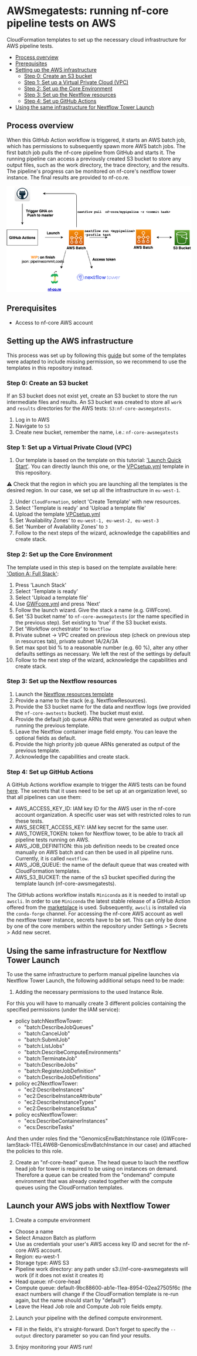 # AWSmegatests: running nf-core pipeline tests on AWS

CloudFormation templates to set up the necessary cloud infrastructure
for AWS pipeline tests.

- [Process overview](#process-overview)
- [Prerequisites](#Prerequisites)
- [Setting up the AWS infrastructure](#setting-up-the-aws-infrastructure)
  - [Step 0: Create an S3 bucket](#step-0:-create-an-s3-bucket)
  - [Step 1: Set up a Virtual Private Cloud (VPC)](#step-1:-set-up-a-virtual-private-cloud-(VPC))
  - [Step 2: Set up the Core Environment](#step-2:-set-up-the-core-environment)
  - [Step 3: Set up the Nextflow resources](#step-3:-set-up-the-nextflow-resources)
  - [Step 4: Set up GitHub Actions](#step-4:-set-up-github-actions)
- [Using the same infrastructure for Nextflow Tower Launch](#using-the-same-infrastructure-for-nextflow-tower-launch)

## Process overview

When this GitHub Action workflow is triggered, it starts an AWS batch job, which has permissions to subsequently spawn more AWS batch jobs.
The first batch job pulls the nf-core pipeline from GitHub and starts it.
The running pipeline can access a previously created S3 bucket to store any output files, such as the work directory, the trace directory, and the results.
The pipeline's progress can be monitored on nf-core's nextflow tower instance. The final results are provided to nf-co.re.

![AWS_megatests](AWS_megatests.png)

## Prerequisites

- Access to nf-core AWS account

## Setting up the AWS infrastructure

This process was set up by following this [guide](https://docs.opendata.aws/genomics-workflows/quick-start/) but some of the templates were adapted to include missing permission, so we recommend to use the templates in this repository instead.

### Step 0: Create an S3 bucket

If an S3 bucket does not exist yet, create an S3 bucket to store the run intermediate files and results. An S3 bucket was created to store all `work` and `results` directories for the AWS tests: `S3:nf-core-awsmegatests`.

1. Log in to AWS
2. Navigate to `S3`
3. Create new bucket, remember the name, i.e.:  `nf-core-awsmegatests`

### Step 1: Set up a Virtual Private Cloud (VPC)

1. Our template is based on the template on this tutorial: ['Launch Quick Start'](https://eu-west-1.console.aws.amazon.com/cloudformation/home?region=eu-west-1#/stacks/create/template?stackName=Quick-Start-VPC&templateURL=https://aws-quickstart.s3.amazonaws.com/quickstart-aws-vpc/templates/aws-vpc.template). You can directly launch this one, or the [VPCsetup.yml](./templates/VPCsetup.yml) template in this repository.

:warning: Check that the region in which you are launching all the templates is the desired region. In our case, we set up all the infrastructure in `eu-west-1`.

2. Under `CloudFormation`, select 'Create Template' with new resources.
3. Select 'Template is ready' and 'Upload a template file'
4. Upload the template [VPCsetup.yml](https://github.com/nf-core/awsmegatests/blob/master/templates/VPCsetup.yml)
5. Set 'Availability Zones' to `eu-west-1, eu-west-2, eu-west-3`
6. Set 'Number of Availability Zones' to `3`
7. Follow to the next steps of the wizard, acknowledge the capabilities and create stack.

### Step 2: Set up the Core Environment

The template used in this step is based on the template available here: ['Option A: Full Stack'](https://docs.opendata.aws/genomics-workflows/quick-start/):

1. Press 'Launch Stack'
2. Select 'Template is ready'
3. Select 'Upload a template file'
4. Use [GWFcore.yml](https://github.com/nf-core/awsmegatests/blob/master/templates/GWFcore.yml) and press 'Next'
5. Follow the launch wizard. Give the stack a name (e.g. GWFcore). 
6. Set 'S3 bucket name' to `nf-core-awsmegatests` (or the name specified in the previous step).  Set existing to 'true' if the S3 bucket exists.
7. Set 'Workflow orchestrator' to `Nextflow`
8. Private subnet -> VPC created on previous step (check on previous step in resources tab), private subnet 1A/2A/3A
9. Set max spot bid % to a reasonable number (e.g. 60 %), alter any other defaults settings as necessary. We left the rest of the settings by default
10. Follow to the next step of the wizard, acknowledge the capabilities and create stack.

### Step 3: Set up the Nextflow resources

1. Launch the [Nextflow resources template](./templates/Nextflow_resources.yml)
2. Provide a name to the stack (e.g. NextflowResources).
3. Provide the S3 bucket name for the data and nextflow logs (we provided the `nf-core-awstests` bucket). The bucket must exist.
4. Provide the default job queue ARNs that were generated as output when running the previous template.
5. Leave the Nextflow container image field empty. You can leave the optional fields as default.
6. Provide the high priority job queue ARNs generated as output of the previous template.
7. Acknowledge the capabilities and create stack.

### Step 4: Set up GitHub Actions

A GitHub Actions workflow example to trigger the AWS tests can be found [here](.github/workflows/awstest.yml). The secrets that it uses need to be set up at an organization level, so that all pipelines can use them:

- AWS_ACCESS_KEY_ID: IAM key ID for the AWS user in the nf-core account organization. A specific user was set with restricted roles to run these tests.
- AWS_SECRET_ACCESS_KEY: IAM key secret for the same user.
- AWS_TOWER_TOKEN: token for Nextflow tower, to be able to track all pipeline tests running on AWS.
- AWS_JOB_DEFINITION: this job definition needs to be created once manually on AWS batch and can then be used in all pipeline runs. Currently, it is called `nextflow`.
- AWS_JOB_QUEUE: the name of the default queue that was created with CloudFormation templates.
- AWS_S3_BUCKET: the name of the s3 bucket specified during the template launch (nf-core-awsmegatests).

The GitHub actions workflow installs `Miniconda` as it is needed to install up `awscli`. In order to use `Miniconda` the latest stable release of a GitHub Action offered from the [marketplace](https://github.com/marketplace/actions/setup-miniconda) is used. Subsequently, `awscli` is installed via the `conda-forge` channel.
For accessing the nf-core AWS account as well the nextflow tower instance, secrets have to be set. This can only be done by one of the core members within the repository under Settings > Secrets > Add new secret.

## Using the same infrastructure for Nextflow Tower Launch

To use the same infrastructure to perform manual pipeline launches via Nextflow Tower Launch, the following additional setups need to be made:

1. Adding the necessary permissions to the used Instance Role.

For this you will have to manually create 3 different policies containing the specified permissions (under the IAM service):

- policy batchNextflowTower:
  - "batch:DescribeJobQueues"
  - "batch:CancelJob"
  - "batch:SubmitJob"
  - "batch:ListJobs"
  - "batch:DescribeComputeEnvironments"
  - "batch:TerminateJob"
  - "batch:DescribeJobs"
  - "batch:RegisterJobDefinition"
  - "batch:DescribeJobDefinitions"
- policy ec2NextflowTower:
  - "ec2:DescribeInstances"
  - "ec2:DescribeInstanceAttribute"
  - "ec2:DescribeInstanceTypes"
  - "ec2:DescribeInstanceStatus"
- policy ecsNextflowTower:
  - "ecs:DescribeContainerInstances"
  - "ecs:DescribeTasks"

And then under roles find the "GenomicsEnvBatchInstance role (GWFcore-IamStack-1TEL4W6B-GenomicsEnvBatchInstance in our case) and attached the policies to this role.

2. Create an "nf-core-head" queue.
The head queue to lauch the nextflow head job for tower is required to be using on instances on demand.
Therefore a queue can be created from the "ondemand" compute environment that was already created together with the compute queues using the CloudFormation templates.

## Launch your AWS jobs with Nextflow Tower

1. Create a compute environment

- Choose a name
- Select Amazon Batch as platform
- Use as credentials your user's AWS access key ID and secret for the nf-core AWS account.
- Region: eu-west-1
- Storage type: AWS S3
- Pipeline work directory: any path under s3://nf-core-awsmegatests will work (if it does not exist it creates it)
- Head queue: nf-core-head
- Compute queue: default-9bc88600-ab1e-11ea-8954-02ea27505f6c (the exact numbers will change if the CloudFormation template is re-run again, but the name should start by "default")
- Leave the Head Job role and Compute Job role fields empty.

2. Launch your pipeline with the defined compute environment.

- Fill in the fields, it's straight-forward. Don't forget to specify the `--output` directory parameter so you can find your results.

3. Enjoy monitoring your AWS run!
